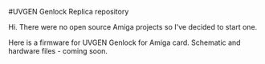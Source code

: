#UVGEN Genlock Replica repository

Hi.
There were no open source Amiga projects so I've decided to start one. 

Here is a firmware for UVGEN Genlock for Amiga card.
Schematic and hardware files - coming soon. 


